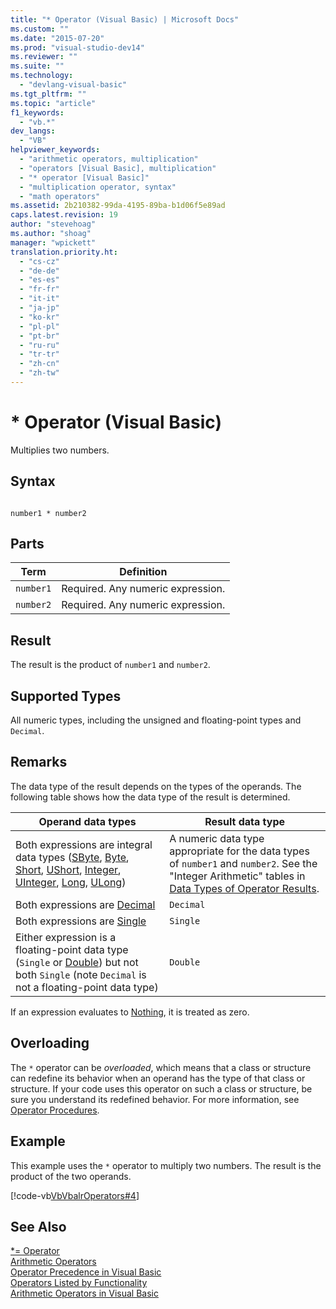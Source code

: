 ```yaml
---
title: "* Operator (Visual Basic) | Microsoft Docs"
ms.custom: ""
ms.date: "2015-07-20"
ms.prod: "visual-studio-dev14"
ms.reviewer: ""
ms.suite: ""
ms.technology: 
  - "devlang-visual-basic"
ms.tgt_pltfrm: ""
ms.topic: "article"
f1_keywords: 
  - "vb.*"
dev_langs: 
  - "VB"
helpviewer_keywords: 
  - "arithmetic operators, multiplication"
  - "operators [Visual Basic], multiplication"
  - "* operator [Visual Basic]"
  - "multiplication operator, syntax"
  - "math operators"
ms.assetid: 2b210382-99da-4195-89ba-b1d06f5e89ad
caps.latest.revision: 19
author: "stevehoag"
ms.author: "shoag"
manager: "wpickett"
translation.priority.ht: 
  - "cs-cz"
  - "de-de"
  - "es-es"
  - "fr-fr"
  - "it-it"
  - "ja-jp"
  - "ko-kr"
  - "pl-pl"
  - "pt-br"
  - "ru-ru"
  - "tr-tr"
  - "zh-cn"
  - "zh-tw"
---
```

# * Operator (Visual Basic)
Multiplies two numbers.  
  
## Syntax  
  
```  
  
number1 * number2  
```  
  
## Parts  
  
|Term|Definition|  
|-|-|  
|`number1`|Required. Any numeric expression.|  
|`number2`|Required. Any numeric expression.|  
  
## Result  
 The result is the product of `number1` and `number2`.  
  
## Supported Types  
 All numeric types, including the unsigned and floating-point types and `Decimal`.  
  
## Remarks  
 The data type of the result depends on the types of the operands. The following table shows how the data type of the result is determined.  
  
|Operand data types|Result data type|  
|-|-|  
|Both expressions are integral data types ([SByte](../../../visual-basic/language-reference/data-types/sbyte-data-type.md), [Byte](../../../visual-basic/language-reference/data-types/byte-data-type.md), [Short](../../../visual-basic/language-reference/data-types/short-data-type.md), [UShort](../../../visual-basic/language-reference/data-types/ushort-data-type.md), [Integer](../../../visual-basic/language-reference/data-types/integer-data-type.md), [UInteger](../../../visual-basic/language-reference/data-types/uinteger-data-type.md), [Long](../../../visual-basic/language-reference/data-types/long-data-type.md), [ULong](../../../visual-basic/language-reference/data-types/ulong-data-type.md))|A numeric data type appropriate for the data types of `number1` and `number2`. See the "Integer Arithmetic" tables in [Data Types of Operator Results](../../../visual-basic/language-reference/operators/data-types-of-operator-results.md).|  
|Both expressions are [Decimal](../../../visual-basic/language-reference/data-types/decimal-data-type.md)|`Decimal`|  
|Both expressions are [Single](../../../visual-basic/language-reference/data-types/single-data-type.md)|`Single`|  
|Either expression is a floating-point data type (`Single` or [Double](../../../visual-basic/language-reference/data-types/double-data-type.md)) but not both `Single` (note `Decimal` is not a floating-point data type)|`Double`|  
  
 If an expression evaluates to [Nothing](../../../visual-basic/language-reference/nothing.md), it is treated as zero.  
  
## Overloading  
 The `*` operator can be *overloaded*, which means that a class or structure can redefine its behavior when an operand has the type of that class or structure. If your code uses this operator on such a class or structure, be sure you understand its redefined behavior. For more information, see [Operator Procedures](../../../visual-basic/programming-guide/language-features/procedures/operator-procedures.md).  
  
## Example  
 This example uses the `*` operator to multiply two numbers. The result is the product of the two operands.  
  
 [!code-vb[VbVbalrOperators#4](../../../visual-basic/language-reference/operators/codesnippet/VisualBasic/multiplication-operator_1.vb)]  
  
## See Also  
 [*= Operator](../../../visual-basic/language-reference/operators/multiplication-assignment-operator.md)   
 [Arithmetic Operators](../../../visual-basic/language-reference/operators/arithmetic-operators.md)   
 [Operator Precedence in Visual Basic](../../../visual-basic/language-reference/operators/operator-precedence.md)   
 [Operators Listed by Functionality](../../../visual-basic/language-reference/operators/operators-listed-by-functionality.md)   
 [Arithmetic Operators in Visual Basic](../../../visual-basic/programming-guide/language-features/operators-and-expressions/arithmetic-operators.md)